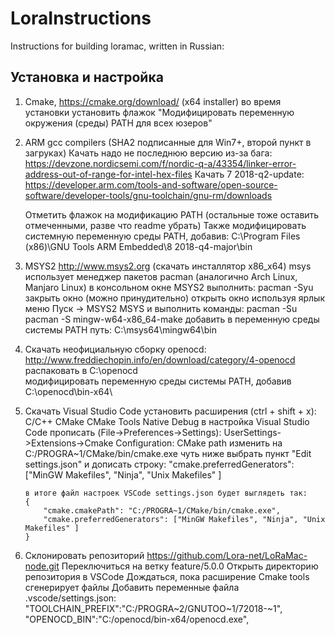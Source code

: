 # LoraInstructions
Instructions for building loramac, written in Russian:
## Установка и настройка
1.  Cmake, 
    https://cmake.org/download/ (x64 installer)
    во время установки установить флажок "Модифицировать переменную окружения (среды) PATH для всех юзеров"

2.  ARM gcc compilers (SHA2 подписанные для Win7+, второй пункт в загруках)
    Качать надо не последнюю версию из-за бага: https://devzone.nordicsemi.com/f/nordic-q-a/43354/linker-error-address-out-of-range-for-intel-hex-files
    Качать 7 2018-q2-update: https://developer.arm.com/tools-and-software/open-source-software/developer-tools/gnu-toolchain/gnu-rm/downloads
    
    Отметить флажок на модификацию PATH (остальные тоже оставить отмеченными, разве что readme убрать)
    Также модифицировать системную переменную среды PATH, добавив: C:\Program Files (x86)\GNU Tools ARM Embedded\8 2018-q4-major\bin
    
3.  MSYS2
    http://www.msys2.org (скачать инсталлятор x86_x64)
    msys использует менеджер пакетов pacman (аналогично Arch Linux, Manjaro Linux)
    в консольном окне MSYS2 выполнить:
        pacman -Syu
        закрыть окно (можно принудительно)
        открыть окно используя ярлык меню Пуск -> MSYS2 MSYS и выполнить команды:
        pacman -Su
        pacman -S mingw-w64-x86_64-make
        добавить в переменную среды системы PATH путь: C:\msys64\mingw64\bin

4.  Скачать неофициальную сборку openocd: 
    http://www.freddiechopin.info/en/download/category/4-openocd
    распаковать в C:\openocd\
    модифицировать переменную среды системы PATH, добавив C:\openocd\bin-x64\
    
5.  Скачать Visual Studio Code
    установить расширения (ctrl + shift + x):
        C/C++
        CMake
        CMake Tools
        Native Debug
    в настройка Visual Studio Code прописать (File->Preferences->Settings): 
        UserSettings->Extensions->Cmake Configuration:
            CMake path изменить на C:/PROGRA~1/CMake/bin/cmake.exe
        чуть ниже выбрать пункт "Edit settings.json" и дописать строку: 
           "cmake.preferredGenerators": ["MinGW Makefiles", "Ninja", "Unix Makefiles" ]
        
        в итоге файл настроек VSCode settings.json будет выглядеть так: 
        {
            "cmake.cmakePath": "C:/PROGRA~1/CMake/bin/cmake.exe",
            "cmake.preferredGenerators": ["MinGW Makefiles", "Ninja", "Unix Makefiles" ]
        }

6.  Склонировать репозиторий https://github.com/Lora-net/LoRaMac-node.git
    Переключиться на ветку feature/5.0.0
    Открыть директорию репозитория в VSCode
    Дождаться, пока расширение Cmake tools сгенерирует файлы
    Добавить переменные файла .vscode/settings.json:
        "TOOLCHAIN_PREFIX":"C:/PROGRA~2/GNUTOO~1/72018-~1",
        "OPENOCD_BIN":"C:/openocd/bin-x64/openocd.exe",
